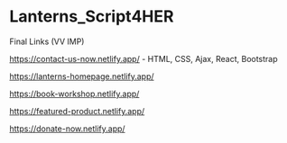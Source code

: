 # Lanterns_Script4HER

Final Links (VV IMP)


https://contact-us-now.netlify.app/  - HTML, CSS, Ajax, React, Bootstrap

https://lanterns-homepage.netlify.app/

https://book-workshop.netlify.app/

https://featured-product.netlify.app/

https://donate-now.netlify.app/

